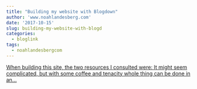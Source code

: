```yaml
---
title: "Building my website with Blogdown"
author: 'www.noahlandesberg.com'
date: '2017-10-15'
slug: building-my-website-with-blogd
categories:
  - bloglink
tags:
  - noahlandesbergcom
---
```


[When building this site, the two resources I consulted were: It might seem complicated, but with some coffee and tenacity whole thing can be done in an...<click to read more>](https://noahlandesberg.com/post/building-my-website-with-blogdown/)

